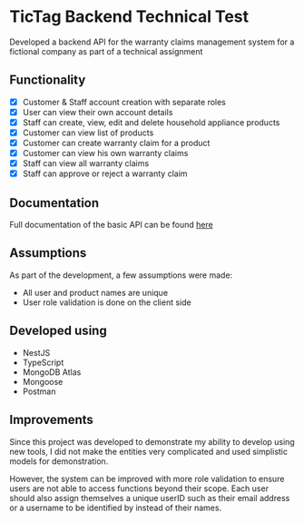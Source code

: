 # TicTag Backend Technical Test

Developed a backend API for the warranty claims management system for a fictional company as part of a technical assignment

## Functionality
- [x] Customer & Staff account creation with separate roles
- [x] User can view their own account details
- [x] Staff can create, view, edit and delete household appliance products
- [x] Customer can view list of products
- [x] Customer can create warranty claim for a product
- [x] Customer can view his own warranty claims
- [x] Staff can view all warranty claims
- [x] Staff can approve or reject a warranty claim

## Documentation
Full documentation of the basic API can be found [here](https://documenter.getpostman.com/view/21207444/2s93eX1Ydr#intro)

## Assumptions
As part of the development, a few assumptions were made:
- All user and product names are unique
- User role validation is done on the client side

## Developed using
- NestJS
- TypeScript
- MongoDB Atlas
- Mongoose
- Postman

## Improvements
Since this project was developed to demonstrate my ability to develop using new tools, I did not make the entities very complicated and used simplistic models for demonstration. 

However, the system can be improved with more role validation to ensure users are not able to access functions beyond their scope. Each user should also assign themselves a unique userID such as their email address or a username to be identified by instead of their names.
